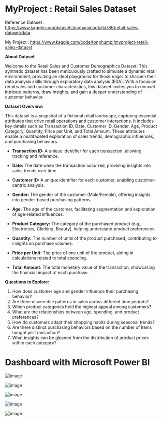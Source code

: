 # MyProject : Retail Sales Dataset

Reference Dataset : https://www.kaggle.com/datasets/mohammadtalib786/retail-sales-dataset/data

My Project : https://www.kaggle.com/code/tonphumpl/myproject-retail-sales-dataset

**About Dataset**

Welcome to the Retail Sales and Customer Demographics Dataset! This synthetic dataset has been meticulously crafted to simulate a dynamic retail environment, providing an ideal playground for those eager to sharpen their data analysis skills through exploratory data analysis (EDA). With a focus on retail sales and customer characteristics, this dataset invites you to unravel intricate patterns, draw insights, and gain a deeper understanding of customer behavior.

**Dataset Overview:**

This dataset is a snapshot of a fictional retail landscape, capturing essential attributes that drive retail operations and customer interactions. It includes key details such as Transaction ID, Date, Customer ID, Gender, Age, Product Category, Quantity, Price per Unit, and Total Amount. These attributes enable a multifaceted exploration of sales trends, demographic influences, and purchasing behaviors.

- **Transaction ID:** A unique identifier for each transaction, allowing tracking and reference.

- **Date:** The date when the transaction occurred, providing insights into sales trends over time.

- **Customer ID:** A unique identifier for each customer, enabling customer-centric analysis.

- **Gender:** The gender of the customer (Male/Female), offering insights into gender-based purchasing patterns.

- **Age:** The age of the customer, facilitating segmentation and exploration of age-related influences.

- **Product Category:** The category of the purchased product (e.g., Electronics, Clothing, Beauty), helping understand product preferences.

- **Quantity:** The number of units of the product purchased, contributing to insights on purchase volumes.

- **Price per Unit:** The price of one unit of the product, aiding in calculations related to total spending.

- **Total Amount:** The total monetary value of the transaction, showcasing the financial impact of each purchase.

**Questions to Explore:**

1. How does customer age and gender influence their purchasing behavior?
2. Are there discernible patterns in sales across different time periods?
3. Which product categories hold the highest appeal among customers?
4. What are the relationships between age, spending, and product preferences?
5. How do customers adapt their shopping habits during seasonal trends?
6. Are there distinct purchasing behaviors based on the number of items bought per transaction?
7. What insights can be gleaned from the distribution of product prices within each category?

# Dashboard with Microsoft Power BI

![image](https://github.com/TonKphumpl/Kaggle_Works/assets/139863067/3b22666d-9b8a-4696-9e96-2e268a4b3291)

![image](https://github.com/TonKphumpl/Kaggle_Works/assets/139863067/07b3beda-05a5-4ee2-9455-6a93bf227fbb)

![image](https://github.com/TonKphumpl/Kaggle_Works/assets/139863067/f85c6df1-7c49-40b7-a46b-5e9de7f04773)

![image](https://github.com/TonKphumpl/Kaggle_Works/assets/139863067/1265a6e7-6da0-49d3-887d-07c26dedd233)

![image](https://github.com/TonKphumpl/Kaggle_Works/assets/139863067/877c4f6c-f3c8-4892-86c0-4ce9e7690490)





